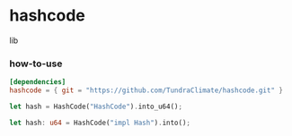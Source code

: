 # hashcode

lib

### how-to-use
```toml
[dependencies]
hashcode = { git = "https://github.com/TundraClimate/hashcode.git" }
```

```rust
let hash = HashCode("HashCode").into_u64();

let hash: u64 = HashCode("impl Hash").into();
```